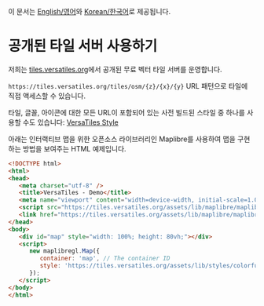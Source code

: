 이 문서는 [English/영어](use_tiles.versatiles.org.md)와 [Korean/한국어](use_tiles.versatiles.org.ko.md)로 제공됩니다.

# 공개된 타일 서버 사용하기

저희는 [tiles.versatiles.org](https://tiles.versatiles.org)에서 공개된 무료 벡터 타일 서버를 운영합니다.

`https://tiles.versatiles.org/tiles/osm/{z}/{x}/{y}` URL 패턴으로 타일에 직접 액세스할 수 있습니다.

타일, 글꼴, 아이콘에 대한 모든 URL이 포함되어 있는 사전 빌드된 스타일 중 하나를 사용할 수도 있습니다: [VersaTiles Style](https://github.com/versatiles-org/versatiles-style/releases/latest/)

아래는 인터랙티브 맵을 위한 오픈소스 라이브러리인 Maplibre를 사용하여 맵을 구현하는 방법을 보여주는 HTML 예제입니다.
```html
<!DOCTYPE html>
<html>
<head>
   <meta charset="utf-8" />
   <title>VersaTiles - Demo</title>
   <meta name="viewport" content="width=device-width, initial-scale=1.0" />
   <script src="https://tiles.versatiles.org/assets/lib/maplibre/maplibre-gl.js"></script>
   <link href="https://tiles.versatiles.org/assets/lib/maplibre/maplibre-gl.css" rel="stylesheet" />
</head>
<body>
   <div id="map" style="width: 100%; height: 80vh;"></div>
   <script>
      new maplibregl.Map({
         container: 'map', // The container ID
         style: 'https://tiles.versatiles.org/assets/lib/styles/colorful/style.json' // Style URL
      });
   </script>
</body>
</html>
```
